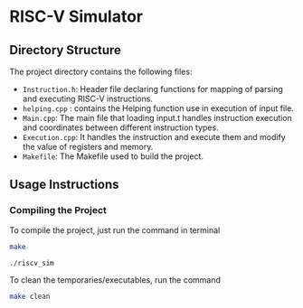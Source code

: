 # RISC-V Simulator

## Directory Structure
The project directory contains the following files:

- `Instruction.h`: Header file declaring functions for mapping of parsing and executing RISC-V instructions.
- `helping.cpp` : contains the Helping function use in execution of input file.
- `Main.cpp`: The main file that loading input.t handles instruction execution and coordinates between different instruction types.
- `Execution.cpp`: It handles the instruction and execute them and modify the value of registers and memory.
- `Makefile`: The Makefile used to build the project.

## Usage Instructions

### Compiling the Project

To compile the project, just run the command in terminal

```bash
make

./riscv_sim
```

To clean the temporaries/executables, run the command
```bash
make clean
```



